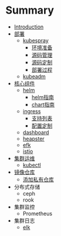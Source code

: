 # Summary

* [Introduction](README.md)
* [部署](bu-shu.md)
  * [kubespray](bu-shu/kubespray.md)
    * [环境准备](bu-shu/kubespray/huan-jing-zhun-bei.md)
    * [源码管理](bu-shu/kubespray/ding-zhi-yuan-ma.md)
    * [源码定制](bu-shu/kubespray/yuan-ma-ding-zhi.md)
    * [部署过程](bu-shu/kubespray/bu-shu-guo-cheng.md)
  * [kubeadm](bu-shu/kubeadm.md)
* [核心组件](ji-qun-guan-li.md)
  * [helm](helm.md)
    * [helm指南](helm/ying-yong-zhi-nan.md)
    * [chart指南](helm/chartzhi-nan.md)
  * [ingress](ingress.md)
    * [支持列表](ingress/zhi-chi-lie-biao.md)
    * [配置定制](ingress/pei-zhi-ding-zhi.md)
  * [dashboard](dashboard.md)
  * [heapster](heapster.md)
  * [efk](efk.md)
  * [istio](istio.md)
* [集群运维](ji-qun-yun-wei.md)
  * [kubectl](kubectl.md)
* [镜像仓库](jing-xiang-cang-ku.md)
  * [添加私有仓库](jing-xiang-cang-ku/tian-jia-di-san-fang-cang-ku.md)
* 分布式存储
  * ceph
  * rook
* 集群监控
  * Prometheus
* 集群日志
  * [elk](elk.md)

